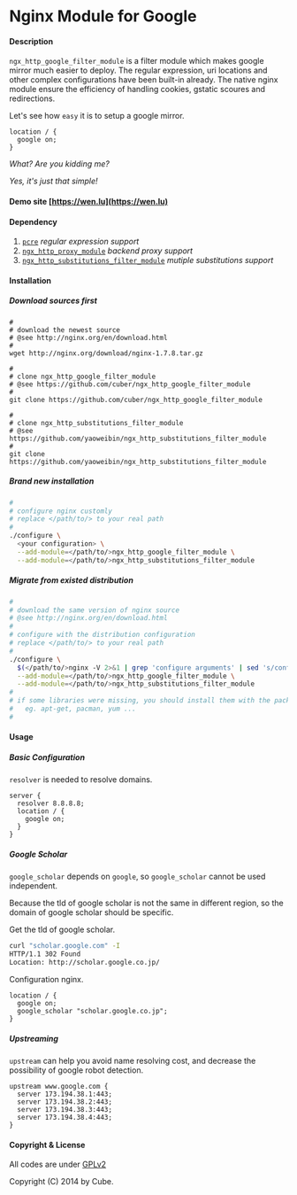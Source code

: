 Nginx Module for Google
=======================

#### Description ####
  `ngx_http_google_filter_module` is a filter module which makes google mirror much easier to deploy. The regular expression, uri locations and other complex configurations have been built-in already. The native nginx module ensure the efficiency of handling cookies, gstatic scoures and redirections.

  Let's see how `easy` it is to setup a google mirror.
```nginx
location / {
  google on;
}
```
  _What? Are you kidding me?_

  _Yes, it's just that simple!_
  
#### Demo site [https://wen.lu](https://wen.lu) ####
  
#### Dependency ####
  1. [`pcre`](http://www.pcre.org/) *regular expression support*
  1. [`ngx_http_proxy_module`](http://nginx.org/en/docs/http/ngx_http_proxy_module.html) *backend proxy support*
  1. [`ngx_http_substitutions_filter_module`](https://github.com/yaoweibin/ngx_http_substitutions_filter_module) *mutiple substitutions support*

#### Installation ####
##### Download sources first #####
```
#
# download the newest source
# @see http://nginx.org/en/download.html
#
wget http://nginx.org/download/nginx-1.7.8.tar.gz

#
# clone ngx_http_google_filter_module
# @see https://github.com/cuber/ngx_http_google_filter_module
#
git clone https://github.com/cuber/ngx_http_google_filter_module

#
# clone ngx_http_substitutions_filter_module
# @see https://github.com/yaoweibin/ngx_http_substitutions_filter_module
#
git clone https://github.com/yaoweibin/ngx_http_substitutions_filter_module
```
##### Brand new installation #####
``` bash
#
# configure nginx customly
# replace </path/to/> to your real path
#
./configure \
  <your configuration> \
  --add-module=</path/to/>ngx_http_google_filter_module \
  --add-module=</path/to/>ngx_http_substitutions_filter_module
```

##### Migrate from existed distribution #####
```bash
#
# download the same version of nginx source
# @see http://nginx.org/en/download.html
#
# configure with the distribution configuration
# replace </path/to/> to your real path
#
./configure \
  $(</path/to/>nginx -V 2>&1 | grep 'configure arguments' | sed 's/configure arguments://g') \
  --add-module=</path/to/>ngx_http_google_filter_module \
  --add-module=</path/to/>ngx_http_substitutions_filter_module
#
# if some libraries were missing, you should install them with the package manager
#   eg. apt-get, pacman, yum ...
#
```

#### Usage ####
##### Basic Configuration #####
  `resolver` is needed to resolve domains.
```nginx
server {
  resolver 8.8.8.8;
  location / {
    google on;
  }
}
```

##### Google Scholar #####
  `google_scholar` depends on `google`, so `google_scholar` cannot be used independent.

  Because the tld of google scholar is not the same in different region, so the domain of google scholar should be specific.

  Get the tld of google scholar.
``` bash
curl "scholar.google.com" -I
HTTP/1.1 302 Found
Location: http://scholar.google.co.jp/
```
  Configuration nginx.
``` nginx
location / {
  google on;
  google_scholar "scholar.google.co.jp";
}
```

##### Upstreaming #####
  `upstream` can help you avoid name resolving cost, and decrease the possibility of google robot detection.
``` nginx
upstream www.google.com {
  server 173.194.38.1:443;
  server 173.194.38.2:443;
  server 173.194.38.3:443;
  server 173.194.38.4:443;
}
```

#### Copyright & License ####
  All codes are under [GPLv2](http://www.gnu.org/licenses/gpl-2.0.txt)

  Copyright (C) 2014 by Cube.

